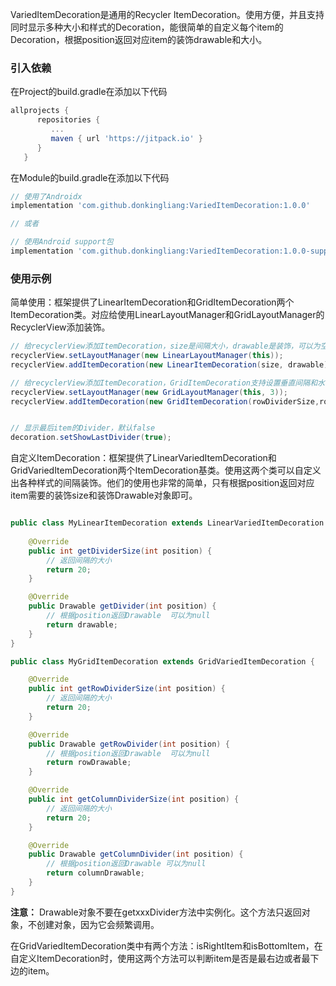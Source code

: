 VariedItemDecoration是通用的Recycler ItemDecoration。使用方便，并且支持同时显示多种大小和样式的Decoration，能很简单的自定义每个item的Decoration，根据position返回对应item的装饰drawable和大小。

### 引入依赖

在Project的build.gradle在添加以下代码

```groovy
allprojects {
      repositories {
         ...
         maven { url 'https://jitpack.io' }
      }
   }
```
在Module的build.gradle在添加以下代码
```groovy
// 使用了Androidx
implementation 'com.github.donkingliang:VariedItemDecoration:1.0.0'

// 或者

// 使用Android support包
implementation 'com.github.donkingliang:VariedItemDecoration:1.0.0-support'
```

### 使用示例

简单使用：框架提供了LinearItemDecoration和GridItemDecoration两个ItemDecoration类。对应给使用LinearLayoutManager和GridLayoutManager的RecyclerView添加装饰。
```java
// 给recyclerView添加ItemDecoration，size是间隔大小，drawable是装饰，可以为空。
recyclerView.setLayoutManager(new LinearLayoutManager(this));
recyclerView.addItemDecoration(new LinearItemDecoration(size, drawable));

// 给recyclerView添加ItemDecoration，GridItemDecoration支持设置垂直间隔和水平间隔的装饰，drawable可以为null。
recyclerView.setLayoutManager(new GridLayoutManager(this, 3));
recyclerView.addItemDecoration(new GridItemDecoration(rowDividerSize,rowDivider,columnDividerSize, columnDivider));


// 显示最后item的Divider，默认false
decoration.setShowLastDivider(true);
```

自定义ItemDecoration：框架提供了LinearVariedItemDecoration和GridVariedItemDecoration两个ItemDecoration基类。使用这两个类可以自定义出各种样式的间隔装饰。他们的使用也非常的简单，只有根据position返回对应item需要的装饰size和装饰Drawable对象即可。
```java

public class MyLinearItemDecoration extends LinearVariedItemDecoration {
    
    @Override
    public int getDividerSize(int position) {
        // 返回间隔的大小
        return 20;
    }

    @Override
    public Drawable getDivider(int position) {
        // 根据position返回Drawable  可以为null
        return drawable;
    }
}

public class MyGridItemDecoration extends GridVariedItemDecoration {

    @Override
    public int getRowDividerSize(int position) {
        // 返回间隔的大小
        return 20;
    }

    @Override
    public Drawable getRowDivider(int position) {
        // 根据position返回Drawable  可以为null
        return rowDrawable;
    }

    @Override
    public int getColumnDividerSize(int position) {
        // 返回间隔的大小
        return 20;
    }

    @Override
    public Drawable getColumnDivider(int position) {
        // 根据position返回Drawable 可以为null
        return columnDrawable;
    }
}

```
**注意：** Drawable对象不要在getxxxDivider方法中实例化。这个方法只返回对象，不创建对象，因为它会频繁调用。

在GridVariedItemDecoration类中有两个方法：isRightItem和isBottomItem，在自定义ItemDecoration时，使用这两个方法可以判断item是否是最右边或者最下边的item。
